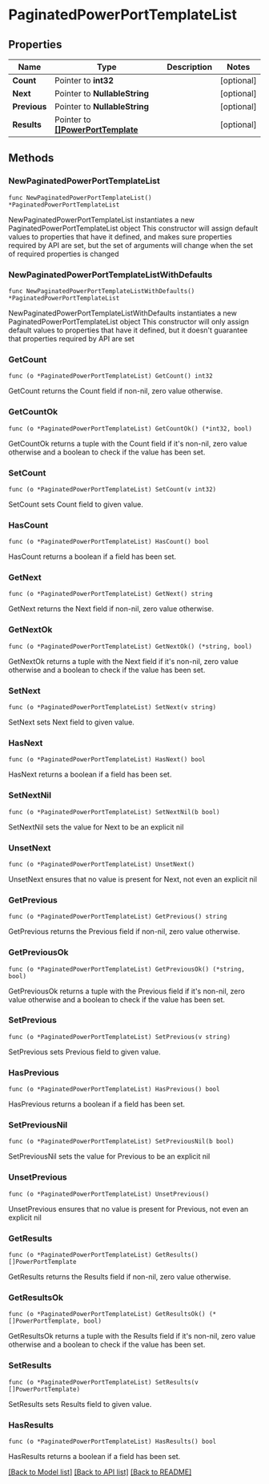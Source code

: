 # PaginatedPowerPortTemplateList

## Properties

Name | Type | Description | Notes
------------ | ------------- | ------------- | -------------
**Count** | Pointer to **int32** |  | [optional] 
**Next** | Pointer to **NullableString** |  | [optional] 
**Previous** | Pointer to **NullableString** |  | [optional] 
**Results** | Pointer to [**[]PowerPortTemplate**](PowerPortTemplate.md) |  | [optional] 

## Methods

### NewPaginatedPowerPortTemplateList

`func NewPaginatedPowerPortTemplateList() *PaginatedPowerPortTemplateList`

NewPaginatedPowerPortTemplateList instantiates a new PaginatedPowerPortTemplateList object
This constructor will assign default values to properties that have it defined,
and makes sure properties required by API are set, but the set of arguments
will change when the set of required properties is changed

### NewPaginatedPowerPortTemplateListWithDefaults

`func NewPaginatedPowerPortTemplateListWithDefaults() *PaginatedPowerPortTemplateList`

NewPaginatedPowerPortTemplateListWithDefaults instantiates a new PaginatedPowerPortTemplateList object
This constructor will only assign default values to properties that have it defined,
but it doesn't guarantee that properties required by API are set

### GetCount

`func (o *PaginatedPowerPortTemplateList) GetCount() int32`

GetCount returns the Count field if non-nil, zero value otherwise.

### GetCountOk

`func (o *PaginatedPowerPortTemplateList) GetCountOk() (*int32, bool)`

GetCountOk returns a tuple with the Count field if it's non-nil, zero value otherwise
and a boolean to check if the value has been set.

### SetCount

`func (o *PaginatedPowerPortTemplateList) SetCount(v int32)`

SetCount sets Count field to given value.

### HasCount

`func (o *PaginatedPowerPortTemplateList) HasCount() bool`

HasCount returns a boolean if a field has been set.

### GetNext

`func (o *PaginatedPowerPortTemplateList) GetNext() string`

GetNext returns the Next field if non-nil, zero value otherwise.

### GetNextOk

`func (o *PaginatedPowerPortTemplateList) GetNextOk() (*string, bool)`

GetNextOk returns a tuple with the Next field if it's non-nil, zero value otherwise
and a boolean to check if the value has been set.

### SetNext

`func (o *PaginatedPowerPortTemplateList) SetNext(v string)`

SetNext sets Next field to given value.

### HasNext

`func (o *PaginatedPowerPortTemplateList) HasNext() bool`

HasNext returns a boolean if a field has been set.

### SetNextNil

`func (o *PaginatedPowerPortTemplateList) SetNextNil(b bool)`

 SetNextNil sets the value for Next to be an explicit nil

### UnsetNext
`func (o *PaginatedPowerPortTemplateList) UnsetNext()`

UnsetNext ensures that no value is present for Next, not even an explicit nil
### GetPrevious

`func (o *PaginatedPowerPortTemplateList) GetPrevious() string`

GetPrevious returns the Previous field if non-nil, zero value otherwise.

### GetPreviousOk

`func (o *PaginatedPowerPortTemplateList) GetPreviousOk() (*string, bool)`

GetPreviousOk returns a tuple with the Previous field if it's non-nil, zero value otherwise
and a boolean to check if the value has been set.

### SetPrevious

`func (o *PaginatedPowerPortTemplateList) SetPrevious(v string)`

SetPrevious sets Previous field to given value.

### HasPrevious

`func (o *PaginatedPowerPortTemplateList) HasPrevious() bool`

HasPrevious returns a boolean if a field has been set.

### SetPreviousNil

`func (o *PaginatedPowerPortTemplateList) SetPreviousNil(b bool)`

 SetPreviousNil sets the value for Previous to be an explicit nil

### UnsetPrevious
`func (o *PaginatedPowerPortTemplateList) UnsetPrevious()`

UnsetPrevious ensures that no value is present for Previous, not even an explicit nil
### GetResults

`func (o *PaginatedPowerPortTemplateList) GetResults() []PowerPortTemplate`

GetResults returns the Results field if non-nil, zero value otherwise.

### GetResultsOk

`func (o *PaginatedPowerPortTemplateList) GetResultsOk() (*[]PowerPortTemplate, bool)`

GetResultsOk returns a tuple with the Results field if it's non-nil, zero value otherwise
and a boolean to check if the value has been set.

### SetResults

`func (o *PaginatedPowerPortTemplateList) SetResults(v []PowerPortTemplate)`

SetResults sets Results field to given value.

### HasResults

`func (o *PaginatedPowerPortTemplateList) HasResults() bool`

HasResults returns a boolean if a field has been set.


[[Back to Model list]](../README.md#documentation-for-models) [[Back to API list]](../README.md#documentation-for-api-endpoints) [[Back to README]](../README.md)


